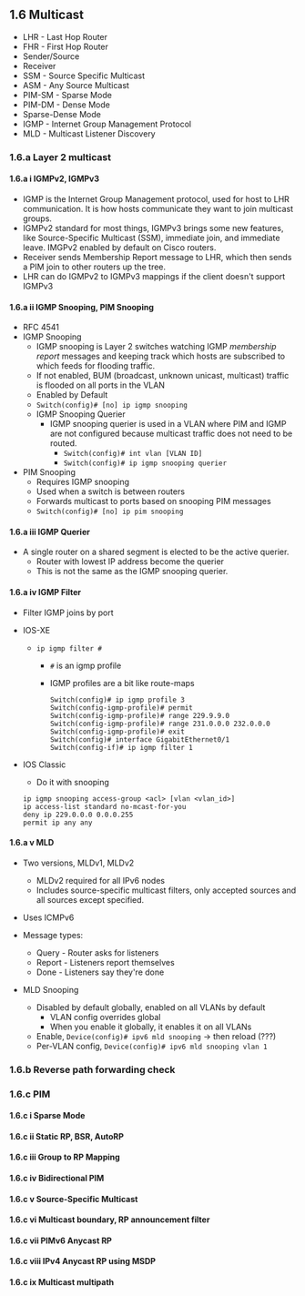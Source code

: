 ## 1.6 Multicast

* LHR - Last Hop Router
* FHR - First Hop Router
* Sender/Source
* Receiver
* SSM - Source Specific Multicast
* ASM - Any Source Multicast 
* PIM-SM - Sparse Mode
* PIM-DM - Dense Mode
* Sparse-Dense Mode
* IGMP - Internet Group Management Protocol
* MLD - Multicast Listener Discovery

### 1.6.a Layer 2 multicast
#### 1.6.a i IGMPv2, IGMPv3

* IGMP is the Internet Group Management protocol, used for host to LHR communication. It is how hosts communicate they want to join multicast groups. 
* IGMPv2 standard for most things, IGMPv3 brings some new features, like Source-Specific Multicast (SSM), immediate join, and immediate leave. IMGPv2 enabled by default on Cisco routers. 
* Receiver sends Membership Report message to LHR, which then sends a PIM join to other routers up the tree. 
* LHR can do IGMPv2 to IGMPv3 mappings if the client doesn't support IGMPv3 


#### 1.6.a ii IGMP Snooping, PIM Snooping

* RFC 4541
* IGMP Snooping
  * IGMP snooping is Layer 2 switches watching IGMP *membership report* messages and keeping track which hosts are subscribed to which feeds for flooding traffic. 
  * If not enabled, BUM (broadcast, unknown unicast, multicast) traffic is flooded on all ports in the VLAN 
  * Enabled by Default 
  * `Switch(config)# [no] ip igmp snooping`
  * IGMP Snooping Querier 
    * IGMP snooping querier is used in a VLAN where PIM and IGMP are not configured because multicast traffic does not need to be routed. 
      * `Switch(config)# int vlan [VLAN ID]`
      * `Switch(config)# ip igmp snooping querier `
* PIM Snooping 
  * Requires IGMP snooping 
  * Used when a switch is between routers 
  * Forwards multicast to ports based on snooping PIM messages 
  * `Switch(config)# [no] ip pim snooping `


#### 1.6.a iii IGMP Querier

* A single router on a shared segment is elected to be the active querier. 
  * Router with lowest IP address become the querier 
  * This is not the same as the IGMP snooping querier.

#### 1.6.a iv IGMP Filter


* Filter IGMP joins by port 
* IOS-XE
  * `ip igmp filter #`
    * `#` is an igmp profile 
    * IGMP profiles are a bit like route-maps 

      ```
      Switch(config)# ip igmp profile 3
      Switch(config-igmp-profile)# permit
      Switch(config-igmp-profile)# range 229.9.9.0
      Switch(config-igmp-profile)# range 231.0.0.0 232.0.0.0
      Switch(config-igmp-profile)# exit
      Switch(config)# interface GigabitEthernet0/1
      Switch(config-if)# ip igmp filter 1
      ```

* IOS Classic
  * Do it with snooping

  ```
  ip igmp snooping access-group <acl> [vlan <vlan_id>]
  ip access-list standard no-mcast-for-you
  deny ip 229.0.0.0 0.0.0.255
  permit ip any any
  ```

#### 1.6.a v MLD

* Two versions, MLDv1, MLDv2
  * MLDv2 required for all IPv6 nodes 
  * Includes source-specific multicast filters, only accepted sources and all sources except specified. 
* Uses ICMPv6 
* Message types: 
  * Query - Router asks for listeners 
  * Report - Listeners report themselves 
  * Done - Listeners say they're done 


* MLD Snooping 
  * Disabled by default globally, enabled on all VLANs by default
    * VLAN config overrides global 
    * When you enable it globally, it enables it on all VLANs 
  * Enable, `Device(config)# ipv6 mld snooping` -> then reload (???) 
  * Per-VLAN config, `Device(config)# ipv6 mld snooping vlan 1`

### 1.6.b Reverse path forwarding check
### 1.6.c PIM
#### 1.6.c i Sparse Mode
#### 1.6.c ii Static RP, BSR, AutoRP
#### 1.6.c iii Group to RP Mapping
#### 1.6.c iv Bidirectional PIM
#### 1.6.c v Source-Specific Multicast
#### 1.6.c vi Multicast boundary, RP announcement filter
#### 1.6.c vii PIMv6 Anycast RP
#### 1.6.c viii IPv4 Anycast RP using MSDP
#### 1.6.c ix Multicast multipath

